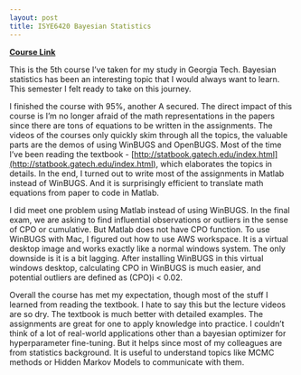 ```yaml
---
layout: post
title: ISYE6420 Bayesian Statistics
---
```


[**Course Link**](https://omscs.gatech.edu/isye-6420-bayesian-statistics)

This is the 5th course I’ve taken for my study in Georgia Tech. Bayesian statistics has been an interesting topic that I would always want to learn. This semester I felt ready to take on this journey.

I finished the course with 95%, another A secured. The direct impact of this course is I’m no longer afraid of the math representations in the papers since there are tons of equations to be written in the assignments. The videos of the courses only quickly skim through all the topics, the valuable parts are the demos of using WinBUGS and OpenBUGS. Most of the time I’ve been reading the textbook - [http://statbook.gatech.edu/index.html](http://statbook.gatech.edu/index.html), which elaborates the topics in details. In the end, I turned out to write most of the assignments in Matlab instead of WinBUGS. And it is surprisingly efficient to translate math equations from paper to code in Matlab.

I did meet one problem using Matlab instead of using WinBUGS. In the final exam, we are asking to find influential observations or outliers in the sense of CPO or cumulative. But Matlab does not have CPO function. To use WinBUGS with Mac, I figured out how to use AWS workspace. It is a virtual desktop image and works exactly like a normal windows system. The only downside is it is a bit lagging. After installing WinBUGS in this virtual windows desktop, calculating CPO in WinBUGS is much easier, and potential outliers are defined as (CPO)i < 0.02.

Overall the course has met my expectation, though most of the stuff I learned from reading the textbook. I hate to say this but the lecture videos are so dry. The textbook is much better with detailed examples. The assignments are great for one to apply knowledge into practice. I couldn’t think of a lot of real-world applications other than a bayesian optimizer for hyperparameter fine-tuning. But it helps since most of my colleagues are from statistics background. It is useful to understand topics like MCMC methods or Hidden Markov Models to communicate with them. 